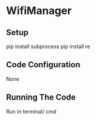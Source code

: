 # WifiManager
## Setup
pip install subprocess
pip install re
## Code Configuration
None
## Running The Code
Run in terminal/ cmd

